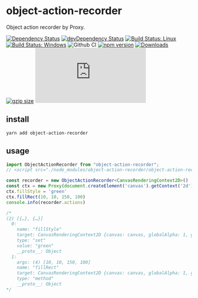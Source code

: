# object-action-recorder

Object action recorder by Proxy.

[![Dependency Status](https://david-dm.org/plantain-00/object-action-recorder.svg)](https://david-dm.org/plantain-00/object-action-recorder)
[![devDependency Status](https://david-dm.org/plantain-00/object-action-recorder/dev-status.svg)](https://david-dm.org/plantain-00/object-action-recorder#info=devDependencies)
[![Build Status: Linux](https://travis-ci.org/plantain-00/object-action-recorder.svg?branch=master)](https://travis-ci.org/plantain-00/object-action-recorder)
[![Build Status: Windows](https://ci.appveyor.com/api/projects/status/github/plantain-00/object-action-recorder?branch=master&svg=true)](https://ci.appveyor.com/project/plantain-00/object-action-recorder/branch/master)
![Github CI](https://github.com/plantain-00/object-action-recorder/workflows/Github%20CI/badge.svg)
[![npm version](https://badge.fury.io/js/object-action-recorder.svg)](https://badge.fury.io/js/object-action-recorder)
[![Downloads](https://img.shields.io/npm/dm/object-action-recorder.svg)](https://www.npmjs.com/package/object-action-recorder)
[![gzip size](https://img.badgesize.io/https://unpkg.com/object-action-recorder?compression=gzip)](https://unpkg.com/object-action-recorder)
[![type-coverage](https://img.shields.io/badge/dynamic/json.svg?label=type-coverage&prefix=%E2%89%A5&suffix=%&query=$.typeCoverage.atLeast&uri=https%3A%2F%2Fraw.githubusercontent.com%2Fplantain-00%2Fobject-action-recorder%2Fmaster%2Fpackage.json)](https://github.com/plantain-00/object-action-recorder)

## install

`yarn add object-action-recorder`

## usage

```ts
import ObjectActionRecorder from "object-action-recorder";
// <script src="./node_modules/object-action-recorder/object-action-recorder.min.js"></script>

const recorder = new ObjectActionRecorder<CanvasRenderingContext2D>()
const ctx = new Proxy(document.createElement('canvas').getContext('2d'), recorder)
ctx.fillStyle = 'green'
ctx.fillRect(10, 10, 150, 100)
console.info(recorder.actions)

/*
(2) [{…}, {…}]
  0:
    name: "fillStyle"
    target: CanvasRenderingContext2D {canvas: canvas, globalAlpha: 1, globalCompositeOperation: "source-over", filter: "none", imageSmoothingEnabled: true, …}
    type: "set"
    value: "green"
    __proto__: Object
  1:
    args: (4) [10, 10, 150, 100]
    name: "fillRect"
    target: CanvasRenderingContext2D {canvas: canvas, globalAlpha: 1, globalCompositeOperation: "source-over", filter: "none", imageSmoothingEnabled: true, …}
    type: "method"
    __proto__: Object
*/
```
